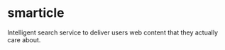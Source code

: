 smarticle
=========

Intelligent search service to deliver users web content that they actually care about.
